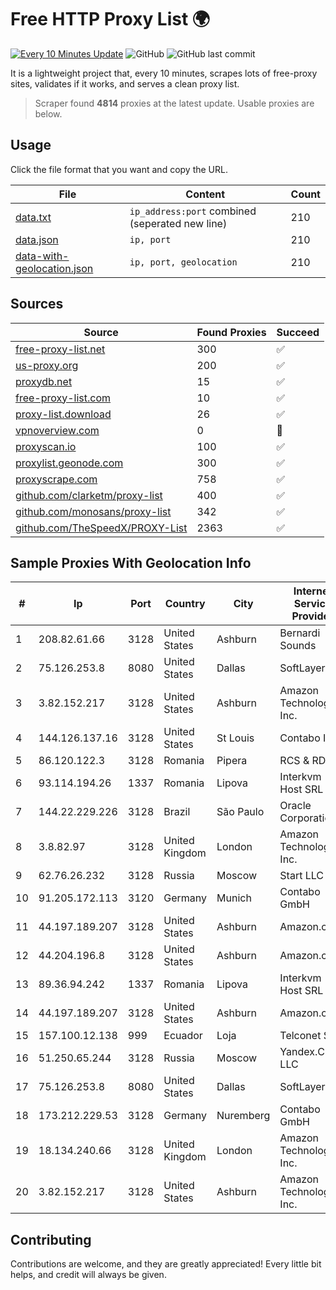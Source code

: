 
# Free HTTP Proxy List 🌍

[![Every 10 Minutes Update](https://github.com/mertguvencli/http-proxy-list/actions/workflows/main.yml/badge.svg?branch=main)](https://github.com/mertguvencli/http-proxy-list/actions/workflows/main.yml)
![GitHub](https://img.shields.io/github/license/mertguvencli/http-proxy-list)
![GitHub last commit](https://img.shields.io/github/last-commit/mertguvencli/http-proxy-list)

It is a lightweight project that, every 10 minutes, scrapes lots of free-proxy sites, validates if it works, and serves a clean proxy list.


> Scraper found **4814** proxies at the latest update. Usable proxies are below.

## Usage

Click the file format that you want and copy the URL.


|File|Content|Count|
|----|-------|-----|
|[data.txt](https://raw.githubusercontent.com/mertguvencli/http-proxy-list/main/proxy-list/data.txt)|`ip_address:port` combined (seperated new line)|210|
|[data.json](https://raw.githubusercontent.com/mertguvencli/http-proxy-list/main/proxy-list/data.json)|`ip, port`|210|
|[data-with-geolocation.json](https://raw.githubusercontent.com/mertguvencli/http-proxy-list/main/proxy-list/data-with-geolocation.json)|`ip, port, geolocation`|210|

## Sources

|Source|Found Proxies|Succeed|
|------|-------------|-------|
|[free-proxy-list.net](https://free-proxy-list.net)|300|✅|
|[us-proxy.org](https://www.us-proxy.org)|200|✅|
|[proxydb.net](http://proxydb.net)|15|✅|
|[free-proxy-list.com](https://free-proxy-list.com/?page=&port=&type%5B%5D=http&type%5B%5D=https&up_time=0&search=Search)|10|✅|
|[proxy-list.download](https://www.proxy-list.download/HTTP)|26|✅|
|[vpnoverview.com](https://vpnoverview.com/privacy/anonymous-browsing/free-proxy-servers)|0|🚫|
|[proxyscan.io](https://www.proxyscan.io)|100|✅|
|[proxylist.geonode.com](https://proxylist.geonode.com/api/proxy-list?limit=300&page=1&sort_by=lastChecked&sort_type=desc&protocols=http,https)|300|✅|
|[proxyscrape.com](https://api.proxyscrape.com/v2/?request=displayproxies&protocol=http&timeout=10000&country=all&ssl=all&anonymity=all)|758|✅|
|[github.com/clarketm/proxy-list](https://raw.githubusercontent.com/clarketm/proxy-list/master/proxy-list-raw.txt)|400|✅|
|[github.com/monosans/proxy-list](https://raw.githubusercontent.com/monosans/proxy-list/main/proxies/http.txt)|342|✅|
|[github.com/TheSpeedX/PROXY-List](https://raw.githubusercontent.com/TheSpeedX/PROXY-List/master/http.txt)|2363|✅|


## Sample Proxies With Geolocation Info

|#|Ip|Port|Country|City|Internet Service Provider|
|-|--|----|-------|----|-------------------------|
|1|208.82.61.66|3128|United States|Ashburn|Bernardi Sounds|
|2|75.126.253.8|8080|United States|Dallas|SoftLayer|
|3|3.82.152.217|3128|United States|Ashburn|Amazon Technologies Inc.|
|4|144.126.137.16|3128|United States|St Louis|Contabo Inc.|
|5|86.120.122.3|3128|Romania|Pipera|RCS & RDS|
|6|93.114.194.26|1337|Romania|Lipova|Interkvm Host SRL|
|7|144.22.229.226|3128|Brazil|São Paulo|Oracle Corporation|
|8|3.8.82.97|3128|United Kingdom|London|Amazon Technologies Inc.|
|9|62.76.26.232|3128|Russia|Moscow|Start LLC|
|10|91.205.172.113|3120|Germany|Munich|Contabo GmbH|
|11|44.197.189.207|3128|United States|Ashburn|Amazon.com|
|12|44.204.196.8|3128|United States|Ashburn|Amazon.com|
|13|89.36.94.242|1337|Romania|Lipova|Interkvm Host SRL|
|14|44.197.189.207|3128|United States|Ashburn|Amazon.com|
|15|157.100.12.138|999|Ecuador|Loja|Telconet S.A|
|16|51.250.65.244|3128|Russia|Moscow|Yandex.Cloud LLC|
|17|75.126.253.8|8080|United States|Dallas|SoftLayer|
|18|173.212.229.53|3128|Germany|Nuremberg|Contabo GmbH|
|19|18.134.240.66|3128|United Kingdom|London|Amazon Technologies Inc.|
|20|3.82.152.217|3128|United States|Ashburn|Amazon Technologies Inc.|



## Contributing

Contributions are welcome, and they are greatly appreciated! Every
little bit helps, and credit will always be given.

